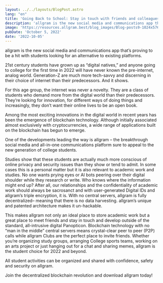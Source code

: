 ```yaml
---
layout: ../../layouts/BlogPost.astro
lang: "en"
title: 'Going Back to School: Stay in touch with friends and colleagues with allgram'
description: 'allgram is the new social media and communications app that’s proving to be a hit with students looking for an alternative to existing platforms. 21st century students have grown up...'
image: 'https://resources.allgram.best/blog_images/Blog-posts9-1024x576.jpg'
pubDate: 'October 5, 2022'
date: '2022-10-05'
---
```


allgram is the new social media and communications app that’s proving to be a hit with students looking for an alternative to existing platforms.

21st century students have grown up as “digital natives,” and anyone going to college for the first time in 2022 will have never known the pre-internet, analog world. Generation-Z are much more tech-savvy and discerning in their choice of internet than their predecessors. And it shows.

For this age group, the internet was never a novelty.  They are a class of students who demand more from the digital world than their predecessors. They’re looking for innovation, for different ways of doing things and increasingly, they don’t want their online lives to be an open book. 

Among the most exciting innovations in the digital world in recent years has been the emergence of blockchain technology. Although initially associated almost exclusively with cryptocurrencies, a wide range of applications built on the blockchain has begun to emerge.

One of the developments leading the way is allgram – the breakthrough social media and all-in-one communications platform sure to appeal to the new generation of college students.

Studies show that these students are actually much more conscious of online privacy and security issues than they show or tend to admit. In some cases this is a personal matter but it is also relevant to academic work and studies. No one wants prying eyes or AI bots peering over their digital shoulder while they research or write. Who knows where the information might end up? After all, our relationships and the confidentiality of academic work should always be sacrosanct and with user-generated Digital IDs and allgram’s triple encryption, it is. With no central servers, allgram is fully decentralized– meaning that there is no data harvesting. allgram’s unique and patented architecture makes it un-hackable.

This makes allgram not only an ideal place to store academic work but a great place to meet friends and stay in touch and develop outside of the standard, all-intrusive digital Panopticon. Blockchain technology with no “man in the middle” central servers means crystal-clear peer to peer (P2P) calls while allgram Clubs are the perfect place to invite friends. Whether you’re organizing study groups, arranging College sports teams, working on an arts project or just hanging out for a chat and sharing memes, allgram is the student choice for 2022 and beyond.

All student activities can be organized and shared with confidence, safety and security on allgram.

Join the decentralized blockchain revolution and download allgram today!

